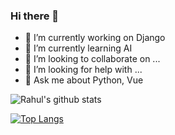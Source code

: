### Hi there 👋



- 🔭 I’m currently working on Django
- 🌱 I’m currently learning AI
- 👯 I’m looking to collaborate on ...
- 🤔 I’m looking for help with ...
- 💬 Ask me about Python, Vue
<!--
**28Rahul28/28Rahul28** is a ✨ _special_ ✨ repository because its `README.md` (this file) appears on your GitHub profile.

- 📫 How to reach me: ...
- 😄 Pronouns: ...
- ⚡ Fun fact: ...
-->

![Rahul's github stats](https://github-readme-stats.vercel.app/api?username=28Rahul28&count_private=true&show_icons=true])

[![Top Langs](https://github-readme-stats.vercel.app/api/top-langs/?username=28Rahul28)](https://github.com/anuraghazra/github-readme-stats)
